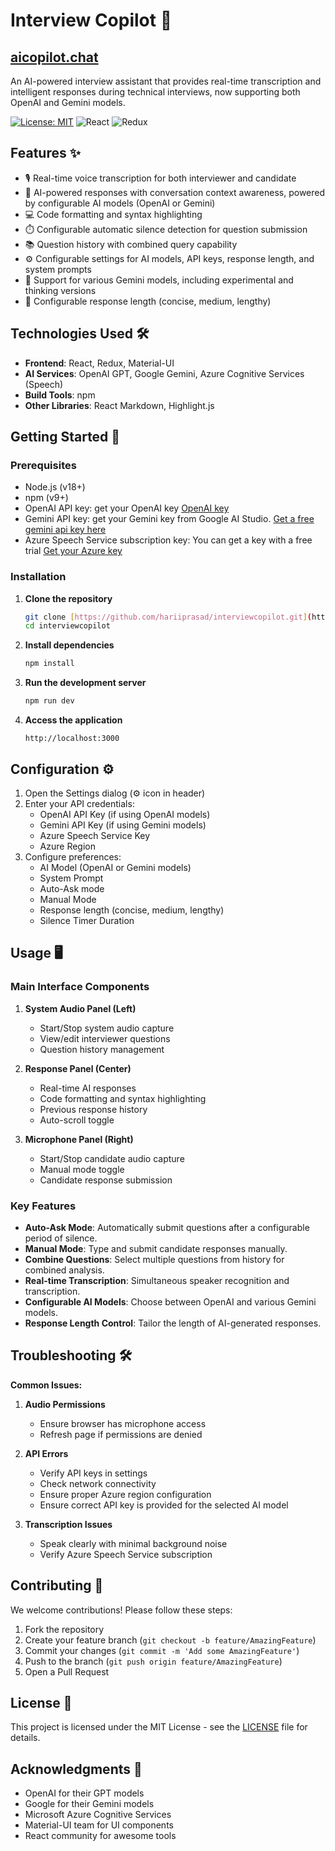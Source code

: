 
# Interview Copilot 🚀
## [aicopilot.chat](https://aicopilot.chat/)

An AI-powered interview assistant that provides real-time transcription and intelligent responses during technical interviews, now supporting both OpenAI and Gemini models.

[![License: MIT](https://img.shields.io/badge/License-MIT-yellow.svg)](https://opensource.org/licenses/MIT)
![React](https://img.shields.io/badge/React-18.2.0-blue)
![Redux](https://img.shields.io/badge/Redux-4.2.1-purple)

## Features ✨

- 🎙️ Real-time voice transcription for both interviewer and candidate
- 🤖 AI-powered responses with conversation context awareness, powered by configurable AI models (OpenAI or Gemini)
- 💻 Code formatting and syntax highlighting
- ⏱️ Configurable automatic silence detection for question submission
- 📚 Question history with combined query capability
- ⚙️ Configurable settings for AI models, API keys, response length, and system prompts
- 🔄 Support for various Gemini models, including experimental and thinking versions
- 📏 Configurable response length (concise, medium, lengthy)

## Technologies Used 🛠️

- **Frontend**: React, Redux, Material-UI
- **AI Services**: OpenAI GPT, Google Gemini, Azure Cognitive Services (Speech)
- **Build Tools**: npm
- **Other Libraries**: React Markdown, Highlight.js

## Getting Started 🚀

### Prerequisites

- Node.js (v18+)
- npm (v9+)
- OpenAI API key: get your OpenAI key [OpenAI key](https://platform.openai.com/docs/overview)
- Gemini API key: get your Gemini key from Google AI Studio. [Get a free gemini api key here](https://aistudio.google.com/app/apikey)
- Azure Speech Service subscription key: You can get a key with a free trial [Get your Azure key](https://azure.microsoft.com/en-us/pricing/purchase-options/azure-account)

### Installation

1. **Clone the repository**
   ```bash
   git clone [https://github.com/hariiprasad/interviewcopilot.git](https://github.com/hariiprasad/interviewcopilot.git)
   cd interviewcopilot
   ```

2. **Install dependencies**
   ```bash
   npm install
   ```

3. **Run the development server**
   ```bash
   npm run dev
   ```

4. **Access the application**
   ```
   http://localhost:3000
   ```

## Configuration ⚙️

1. Open the Settings dialog (⚙️ icon in header)
2. Enter your API credentials:
   - OpenAI API Key (if using OpenAI models)
   - Gemini API Key (if using Gemini models)
   - Azure Speech Service Key
   - Azure Region
3. Configure preferences:
   - AI Model (OpenAI or Gemini models)
   - System Prompt
   - Auto-Ask mode
   - Manual Mode
   - Response length (concise, medium, lengthy)
   - Silence Timer Duration

## Usage 🖥️

### Main Interface Components

1. **System Audio Panel (Left)**
   - Start/Stop system audio capture
   - View/edit interviewer questions
   - Question history management

2. **Response Panel (Center)**
   - Real-time AI responses
   - Code formatting and syntax highlighting
   - Previous response history
   - Auto-scroll toggle

3. **Microphone Panel (Right)**
   - Start/Stop candidate audio capture
   - Manual mode toggle
   - Candidate response submission

### Key Features

- **Auto-Ask Mode**: Automatically submit questions after a configurable period of silence.
- **Manual Mode**: Type and submit candidate responses manually.
- **Combine Questions**: Select multiple questions from history for combined analysis.
- **Real-time Transcription**: Simultaneous speaker recognition and transcription.
- **Configurable AI Models**: Choose between OpenAI and various Gemini models.
- **Response Length Control**: Tailor the length of AI-generated responses.

## Troubleshooting 🛠️

**Common Issues:**

1. **Audio Permissions**
   - Ensure browser has microphone access
   - Refresh page if permissions are denied

2. **API Errors**
   - Verify API keys in settings
   - Check network connectivity
   - Ensure proper Azure region configuration
   - Ensure correct API key is provided for the selected AI model

3. **Transcription Issues**
   - Speak clearly with minimal background noise
   - Verify Azure Speech Service subscription

## Contributing 🤝

We welcome contributions! Please follow these steps:

1. Fork the repository
2. Create your feature branch (`git checkout -b feature/AmazingFeature`)
3. Commit your changes (`git commit -m 'Add some AmazingFeature'`)
4. Push to the branch (`git push origin feature/AmazingFeature`)
5. Open a Pull Request

## License 📄

This project is licensed under the MIT License - see the [LICENSE](LICENSE) file for details.

## Acknowledgments 🙏

- OpenAI for their GPT models
- Google for their Gemini models
- Microsoft Azure Cognitive Services
- Material-UI team for UI components
- React community for awesome tools
